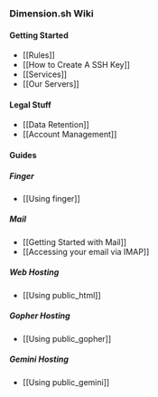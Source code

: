 ### Dimension.sh Wiki

#### Getting Started

* [[Rules]]
* [[How to Create A SSH Key]]
* [[Services]]
* [[Our Servers]]

#### Legal Stuff

* [[Data Retention]]
* [[Account Management]]

#### Guides

##### Finger
* [[Using finger]]

##### Mail 
* [[Getting Started with Mail]]
* [[Accessing your email via IMAP]]

##### Web Hosting
* [[Using public_html]]

##### Gopher Hosting
* [[Using public_gopher]]

##### Gemini Hosting
* [[Using public_gemini]]